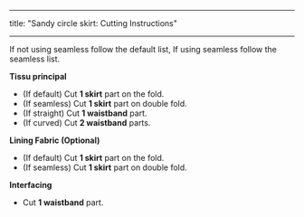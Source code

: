 - - -
title: "Sandy circle skirt: Cutting Instructions"
- - -

<Note>

If not using seamless follow the default list, If using seamless follow the seamless list.

</Note>

**Tissu principal**

- (If default) Cut **1 skirt** part on the fold.
- (If seamless) Cut **1 skirt** part on double fold.
- (If straight) Cut **1 waistband** part.
- (If curved) Cut **2 waistband** parts.

**Lining Fabric (Optional)**

- (If default) Cut **1 skirt** part on the fold.
- (If seamless) Cut **1 skirt** part on double fold.

**Interfacing**

- Cut **1 waistband** part.
